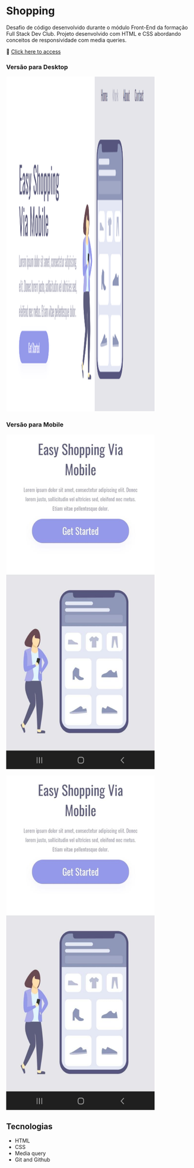 # Shopping

Desafio de código desenvolvido durante o módulo Front-End da formação Full Stack Dev Club. Projeto desenvolvido com HTML e CSS abordando conceitos de responsividade 
com media queries.

🔗 [Click here to access](https://n4ju15.github.io/shopping/)

### Versão para Desktop

![screenshot](./assets/projeto-shopping-desktop.png)

### Versão para Mobile

<img src="./assets/projeto-shopping-mobile.jpeg">

<style>
    img {
        height: 900px;
        width: 400px;
    }
</style>

![screenshot](./assets/projeto-shopping-mobile.jpeg)

## Tecnologias

- HTML
- CSS
- Media query
- Git and Github
